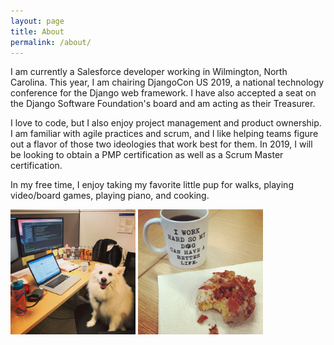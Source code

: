 ```yaml
---
layout: page
title: About
permalink: /about/
---
```


<!-- This is the base Jekyll theme. You can find out more info about customizing your Jekyll theme, as well as basic Jekyll usage documentation at [jekyllrb.com](https://jekyllrb.com/)

You can find the source code for Minima at GitHub:
[jekyll][jekyll-organization] /
[minima](https://github.com/jekyll/minima)

You can find the source code for Jekyll at GitHub:
[jekyll][jekyll-organization] /
[jekyll](https://github.com/jekyll/jekyll)


[jekyll-organization]: https://github.com/jekyll -->

I am currently a Salesforce developer working in Wilmington, North Carolina. This year, I am chairing DjangoCon US 2019, a national technology conference for the Django web framework. I have also accepted a seat on the Django Software Foundation's board and am acting as their Treasurer.

I love to code, but I also enjoy project management and product ownership. I am familiar with agile practices and scrum, and I like helping teams figure out a flavor of those two ideologies that work best for them. In 2019, I will be looking to obtain a PMP certification as well as a Scrum Master certification.

In my free time, I enjoy taking my favorite little pup for walks, playing video/board games, playing piano, and cooking.

<img src="/assets/images/code_reviews.JPG" alt="Code Reviews" width="200" height="200">
<img src="/assets/images/better_life.JPG" alt="I Work Hard So My Dog Can Have A Better Life" width="200" height="200">